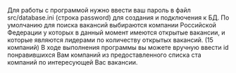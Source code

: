 Для работы с программой нужно ввести ваш пароль в файл src/database.ini (строка password) для создания и подключения к БД. 
По умолчанию для поиска вакансий выбираются компании Российской Федерации у которых в данный момент имеются открытые вакансии, и которые являются лидерами по количеству открытых вакансий. (15 компаний)
В ходе выполнения программы вы можете вручную ввести id понравившихся Вам компаний из предоставленного списка ста компаний по интересующей Вас вакансии.

